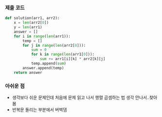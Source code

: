 ### 제출 코드

```python
def solution(arr1, arr2):
    x = len(arr2[0])
    y = len(arr1)
    answer = []
    for i in range(len(arr1)):
        temp = []
        for j in range(len(arr2[0])):
            sum = 0
            for k in range(len(arr1[0])):
                sum += arr1[i][k] * arr2[k][j]
            temp.append(sum)
        answer.append(temp)
    return answer
```

### 아쉬운 점
- 생각보다 쉬운 문제인데 처음에 문제 읽고 나서 행렬 곱셈하는 법 생각 안나서..찾아봄
- 반복문 돌리는 부분에서 버벅댐
